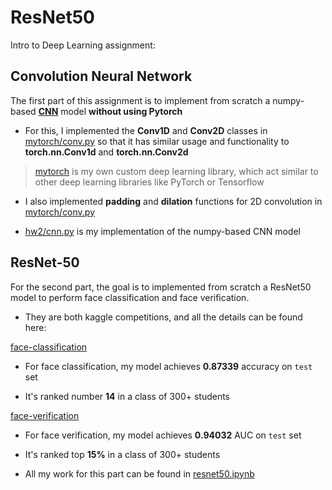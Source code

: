 # ResNet50


Intro to Deep Learning assignment:

## Convolution Neural Network

The first part of this assignment is to implement from scratch a numpy-based **[CNN](hw2/cnn.py)** model **without using Pytorch**

* For this, I implemented the **Conv1D** and **Conv2D** classes in [mytorch/conv.py](mytorch/conv.py) so that it has similar usage and functionality to **torch.nn.Conv1d** and **torch.nn.Conv2d**
> [mytorch](mytorch) is my own custom deep learning library, which act similar to other deep learning libraries like PyTorch or Tensorflow

*  I also implemented **padding** and **dilation** functions for 2D convolution in [mytorch/conv.py](mytorch/conv.py)

*  [hw2/cnn.py](hw2/cnn.py) is my implementation of the numpy-based CNN model

## ResNet-50

For the second part, the goal is to implemented from scratch a ResNet50 model to perform face classification and face verification.

* They are both kaggle competitions, and all the details can be found here:

[face-classification](https://www.kaggle.com/competitions/idl-fall21-hw2p2s1-face-classification)

* For face classification, my model achieves **0.87339** accuracy on `test` set

* It's ranked number **14** in a class of 300+ students

[face-verification](https://www.kaggle.com/competitions/idl-fall21-hw2p2s2-face-verification)

* For face verification, my model achieves **0.94032** AUC on `test` set

* It's ranked top **15%** in a class of 300+ students

* All my work for this part can be found in [resnet50.ipynb](resnet50.ipynb)




